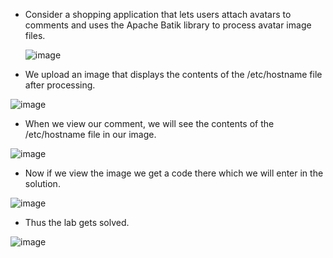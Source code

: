 - Consider a shopping application that lets users attach avatars to comments and uses the Apache Batik library to process avatar image files.

  ![image](https://github.com/Akhilkj123/Portswigger/assets/65653010/fee8c0b9-e842-4452-a7bd-0a398bf0a713)

- We upload an image that displays the contents of the /etc/hostname file after processing.

![image](https://github.com/Akhilkj123/Portswigger/assets/65653010/ae3bc87f-1bbb-4710-abc0-45e5fb5fb694)

- When we view our comment, we will see the contents of the /etc/hostname file in our image.

![image](https://github.com/Akhilkj123/Portswigger/assets/65653010/2110df78-3eff-48d8-a044-50482927aaa1)

- Now if we view the image we get a code there which we will enter in the solution.

![image](https://github.com/Akhilkj123/Portswigger/assets/65653010/3803f2f7-f2fd-435d-a6d5-09c0ac9f131a)

- Thus the lab gets solved.

![image](https://github.com/Akhilkj123/Portswigger/assets/65653010/d145f5be-ed03-4e3c-9bd8-502fb50004ca)
